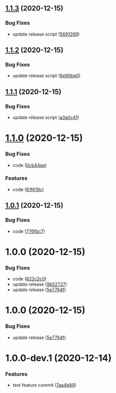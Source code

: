 ## [1.1.3](https://github.com/milosbugarinovic/semantic-test/compare/v1.1.2...v1.1.3) (2020-12-15)


### Bug Fixes

* update release script ([5691269](https://github.com/milosbugarinovic/semantic-test/commit/5691269da7e8fc2d04da8562fd3738f50a9d4d39))

## [1.1.2](https://github.com/milosbugarinovic/semantic-test/compare/v1.1.1...v1.1.2) (2020-12-15)


### Bug Fixes

* update release script ([9e90be0](https://github.com/milosbugarinovic/semantic-test/commit/9e90be0a6f56b16496092bc95e191095e27bf5a5))

## [1.1.1](https://github.com/milosbugarinovic/semantic-test/compare/v1.1.0...v1.1.1) (2020-12-15)


### Bug Fixes

* update release script ([a3a0c41](https://github.com/milosbugarinovic/semantic-test/commit/a3a0c4144aaff54d03f36f0dddbe985d278cbee3))

# [1.1.0](https://github.com/milosbugarinovic/semantic-test/compare/v1.0.1...v1.1.0) (2020-12-15)


### Bug Fixes

* code ([0cb44ee](https://github.com/milosbugarinovic/semantic-test/commit/0cb44ee667735c4b9eb65d9237f89bf30d6fa423))


### Features

* code ([61f619c](https://github.com/milosbugarinovic/semantic-test/commit/61f619c57c097ece4b29e9495671c241ad0c3d70))

## [1.0.1](https://github.com/milosbugarinovic/semantic-test/compare/v1.0.0...v1.0.1) (2020-12-15)


### Bug Fixes

* code ([776fbc7](https://github.com/milosbugarinovic/semantic-test/commit/776fbc707d1933584df9d2e66c949d09d9a4a5c1))

# 1.0.0 (2020-12-15)


### Bug Fixes

* code ([622c2c0](https://github.com/milosbugarinovic/semantic-test/commit/622c2c05f8bdd16f469e1a506cafca3996fcc1af))
* update release ([9b52727](https://github.com/milosbugarinovic/semantic-test/commit/9b527277023d07bd116cfaf44146fd3d8dc97d22))
* update release ([5e7764f](https://github.com/milosbugarinovic/semantic-test/commit/5e7764f91e6cb44223627505ae945ce8eaed4311))

# 1.0.0 (2020-12-15)


### Bug Fixes

* update release ([5e7764f](https://github.com/milosbugarinovic/semantic-test/commit/5e7764f91e6cb44223627505ae945ce8eaed4311))

# 1.0.0-dev.1 (2020-12-14)


### Features

* test feature commit ([7aa4b89](https://github.com/milosbugarinovic/semantic-test/commit/7aa4b891d2aa27b01d8cf0396b3b79af62eb6f5a))
